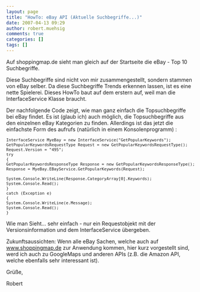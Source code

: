 ```yaml
---
layout: page
title: "HowTo: eBay API (Aktuelle Suchbegriffe...)"
date: 2007-04-13 09:29
author: robert.muehsig
comments: true
categories: []
tags: []
---
```

Auf shoppingmap.de sieht man gleich auf der Startseite die eBay - Top 10 Suchbegriffe.

Diese Suchbegriffe sind nicht von mir zusammengestellt, sondern stammen von eBay selber. Da diese Suchbegriffe Trends erkennen lassen, ist es eine nette Spielerei.
Dieses HowTo baut auf dem erstern auf, weil man die InterfaceService Klasse braucht.

Der nachfolgende Code zeigt, wie man ganz einfach die Topsuchbegriffe bei eBay findet. Es ist (glaub ich) auch möglich, die Topsuchbegriffe aus den einzelnen eBay Kategorien zu finden. Allerdings ist das jetzt die einfachste Form des aufrufs (natürlich in einem Konsolenprogramm) :
<pre style="font-size: 8pt">
InterfaceService MyeBay = new InterfaceService("GetPopularKeywords"); 
GetPopularKeywordsRequestType Request = new GetPopularKeywordsRequestType(); 
Request.Version = "495"; 
try 
{ 
GetPopularKeywordsResponseType Response = new GetPopularKeywordsResponseType(); 
Response = MyeBay.EBayService.GetPopularKeywords(Request);      

System.Console.WriteLine(Response.CategoryArray[0].Keywords); 
System.Console.Read(); 
} 
catch (Exception e) 
{ 
System.Console.WriteLine(e.Message); 
System.Console.Read(); 
}</pre>
Wie man Sieht... sehr einfach - nur ein Requestobjekt mit der Versionsinformation und dem InterfaceService übergeben.

Zukunftsaussichten: Wenn alle eBay Sachen, welche auch auf <a href="http://www.shoppingmap.de">www.shoppingmap.de</a> zur Anwendung kommen, hier kurz vorgestellt sind, werd ich auch zu GoogleMaps und anderen APIs (z.B. die Amazon API, welche ebenfalls sehr interessant ist).

Grüße,

Robert
